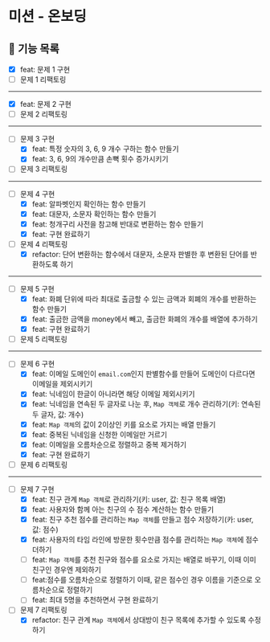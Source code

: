# 미션 - 온보딩

## 📃 기능 목록

- [x] feat: 문제 1 구현
- [ ] 문제 1 리팩토링

---

- [x] feat: 문제 2 구현
- [ ] 문제 2 리팩토링

---

- [ ] 문제 3 구현
  - [x] feat: 특정 숫자의 3, 6, 9 개수 구하는 함수 만들기
  - [x] feat: 3, 6, 9의 개수만큼 손뼉 횟수 증가시키기
- [ ] 문제 3 리팩토링

---

- [ ] 문제 4 구현
  - [x] feat: 알파벳인지 확인하는 함수 만들기
  - [x] feat: 대문자, 소문자 확인하는 함수 만들기
  - [x] feat: 청개구리 사전을 참고해 반대로 변환하는 함수 만들기
  - [x] feat: 구현 완료하기
- [ ] 문제 4 리팩토링
  - [x] refactor: 단어 변환하는 함수에서 대문자, 소문자 판별한 후 변환된 단어를 반환하도록 하기

---

- [ ] 문제 5 구현
  - [x] feat: 화폐 단위에 따라 최대로 출금할 수 있는 금액과 회폐의 개수를 반환하는 함수 만들기
  - [x] feat: 출금한 금액을 money에서 빼고, 출금한 화폐의 개수를 배열에 추가하기
  - [x] feat: 구현 완료하기
- [ ] 문제 5 리팩토링

---

- [ ] 문제 6 구현
  - [x] feat: 이메일 도메인이 `email.com`인지 판별함수를 만들어 도메인이 다르다면 이메일을 제외시키기
  - [x] feat: 닉네임이 한글이 아니라면 해당 이메일 제외시키기
  - [x] feat: 닉네임을 연속된 두 글자로 나눈 후, `Map 객체`로 개수 관리하기(키: 연속된 두 글자, 값: 개수)
  - [x] feat: `Map 객체`의 값이 2이상인 키를 요소로 가지는 배열 만들기
  - [x] feat: 중복된 닉네임을 신청한 이메일만 거르기
  - [x] feat: 이메일을 오름차순으로 정렬하고 중복 제거하기
  - [x] feat: 구현 완료하기
- [ ] 문제 6 리팩토링

---

- [ ] 문제 7 구현
  - [x] feat: 친구 관계 `Map 객체`로 관리하기(키: user, 값: 친구 목록 배열)
  - [x] feat: 사용자와 함께 아는 친구의 수 점수 계산하는 함수 만들기
  - [x] feat: 친구 추천 점수를 관리하는 `Map 객체`를 만들고 점수 저장하기(카: user, 값: 점수)
  - [x] feat: 사용자의 타임 라인에 방문한 횟수만큼 점수를 관리하는 `Map 객체`에 점수 더하기
  - [ ] feat: `Map 객체`를 추천 친구와 점수를 요소로 가지는 배열로 바꾸기, 이때 이미 친구인 경우엔 제외하기
  - [ ] feat:점수를 오름차순으로 정렬하기 이때, 같은 점수인 경우 이름을 기준으로 오름차순으로 정렬하기
  - [ ] feat: 최대 5명을 추천하면서 구현 완료하기
- [ ] 문제 7 리팩토링
  - [x] refactor: 친구 관계 `Map 객체`에서 상대방이 친구 목록에 추가할 수 있도록 수정하기
